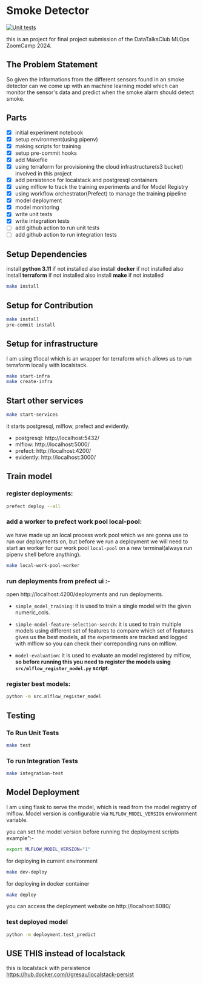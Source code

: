 # Smoke Detector
[![Unit tests](https://github.com/AnujPanthri/mlops-zoomcamp-final-project/actions/workflows/unit_tests.yml/badge.svg)](https://github.com/AnujPanthri/mlops-zoomcamp-final-project/actions/workflows/unit_tests.yml)

this is an project for final project submission of the DataTalksClub MLOps ZoomCamp 2024.

## The Problem Statement

So given the informations from the different sensors found in an smoke detector can we come up with an machine learning model which can monitor the sensor's data and predict when the smoke alarm should detect smoke.

## Parts

- [X] initial experiment notebook
- [X] setup environment(using pipenv)
- [X] making scripts for training
- [X] setup pre-commit hooks
- [X] add Makefile
- [X] using terraform for provisioning the cloud infrastructure(s3 bucket) involved in this project
- [X] add persistence for localstack and postgresql containers
- [X] using mlflow to track the training experiments and for Model Registry
- [X] using workflow orchestrator(Prefect) to manage the training pipeline
- [X] model deployment
- [X] model monitoring
- [X] write unit tests
- [X] write integration tests
- [ ] add github action to run unit tests
- [ ] add github action to run integration tests

## Setup Dependencies
install **python 3.11** if not installed
also install **docker** if not installed
also install **terraform** if not installed
also install **make** if not installed

```bash
make install
```

## Setup for Contribution

```bash
make install
pre-commit install
```

## Setup for infrastructure

I am using tflocal which is an wrapper for terraform which allows us to run terraform locally with localstack.

```bash
make start-infra
make create-infra
```


## Start other services

```bash
make start-services
```

it starts postgresql, mlflow, prefect and evidently.

- postgresql: http://localhost:5432/
- mlflow: http://localhost:5000/
- prefect: http://localhost:4200/
- evidently: http://localhost:3000/

## Train model

### register deployments:
```bash
prefect deploy --all
```

### add a worker to prefect work pool local-pool:
we have made up an local process work pool which we are gonna use to run our deployments on, but before we run a deployment we will need to start an worker for our work pool ```local-pool``` on a new terminal(always run pipenv shell before anything).

```bash
make local-work-pool-worker
```

### run deployments from prefect ui :-

open http://localhost:4200/deployments and run deployments.

- ```simple_model_training```: it is used to train a single model with the given numeric_cols.

- ```simple-model-feature-selection-search```: it is used to train multiple models using different set of features to compare which set of features gives us the best models, all the experiments are tracked and logged with mlflow so you can check their correponding runs on mlflow.

- ```model-evaluation```: it is used to evaluate an model registered by mlflow, **so before running this you need to register the models using ```src/mlflow_register_model.py``` script**.

### register best models:
```bash
python -m src.mlflow_register_model
```

## Testing
### To Run Unit Tests
```bash
make test
```

### To run Integration Tests
```bash
make integration-test
```

## Model Deployment
I am using flask to serve the model, which is read from the model registry of mlflow. Model version is configurable via ```MLFLOW_MODEL_VERSION``` environment variable.

you can set the model version before running the deployment scripts example":-
```bash
export MLFLOW_MODEL_VERSION="1"
```

for deploying in current environment
```bash
make dev-deploy
```

for deploying in docker container
```bash
make deploy
```

you can access the deployment website on http://localhost:8080/

### test deployed model
```bash
python -m deployment.test_predict
```

## USE THIS instead of localstack
this is localstack with persistence
https://hub.docker.com/r/gresau/localstack-persist
